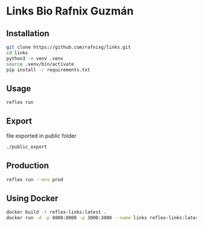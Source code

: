 # Links Bio Rafnix Guzmán

## Installation

```bash
git clone https://github.com/rafnixg/links.git
cd links
python3 -m venv .venv
source .venv/bin/activate
pip install -r requirements.txt
```

## Usage

```bash
reflex run
```

## Export
file exported in public folder
```bash
./public_export
```

## Production
    
```bash
reflex run --env prod
```

## Using Docker

```bash
docker build -t reflex-links:latest .
docker run -d -p 8000:8000 -p 3000:3000 --name links reflex-links:latest
```